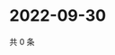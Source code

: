 # 2022-09-30

共 0 条

<!-- BEGIN WEIBO -->
<!-- 最后更新时间 Fri Sep 30 2022 21:43:52 GMT+0800 (China Standard Time) -->

<!-- END WEIBO -->
